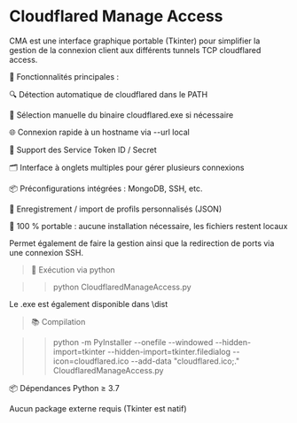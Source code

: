 # Cloudflared Manage Access
CMA est une interface graphique portable (Tkinter) pour simplifier la gestion de la connexion client aux différents tunnels TCP cloudflared access.

🎯 Fonctionnalités principales :

🔍 Détection automatique de cloudflared dans le PATH

📂 Sélection manuelle du binaire cloudflared.exe si nécessaire

🌐 Connexion rapide à un hostname via --url local

🔐 Support des Service Token ID / Secret

🗂️ Interface à onglets multiples pour gérer plusieurs connexions

📦 Préconfigurations intégrées : MongoDB, SSH, etc.

💾 Enregistrement / import de profils personnalisés (JSON)

🧳 100 % portable : aucune installation nécessaire, les fichiers restent locaux

Permet également de faire la gestion ainsi que la redirection de ports via une connexion SSH.

> 🚀 Exécution via python

>> python CloudflaredManageAccess.py

Le .exe est également disponible dans \dist

> 📚 Compilation

>> python -m PyInstaller --onefile --windowed --hidden-import=tkinter --hidden-import=tkinter.filedialog --icon=cloudflared.ico --add-data "cloudflared.ico;." CloudflaredManageAccess.py 

📦 Dépendances
Python ≥ 3.7

Aucun package externe requis (Tkinter est natif)
